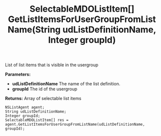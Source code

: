 ﻿---
uid: crmscript_ref_NSListAgent_GetListItemsForUserGroupFromListName
title: SelectableMDOListItem[] GetListItemsForUserGroupFromListName(String udListDefinitionName, Integer groupId)
intellisense: NSListAgent.GetListItemsForUserGroupFromListName
keywords: NSListAgent, GetListItemsForUserGroupFromListName
so.topic: reference
---

List of list items that is visible in the usergroup

**Parameters:**
 - **udListDefinitionName** The name of the list definition.
 - **groupId** The id of the usergroup

**Returns:** Array of selectable list items

```crmscript
NSListAgent agent;
String udListDefinitionName;
Integer groupId;
SelectableMDOListItem[] res = agent.GetListItemsForUserGroupFromListName(udListDefinitionName, groupId);
```

